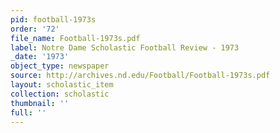 ```yaml
---
pid: football-1973s
order: '72'
file_name: Football-1973s.pdf
label: Notre Dame Scholastic Football Review - 1973
_date: '1973'
object_type: newspaper
source: http://archives.nd.edu/Football/Football-1973s.pdf
layout: scholastic_item
collection: scholastic
thumbnail: ''
full: ''
---
```

